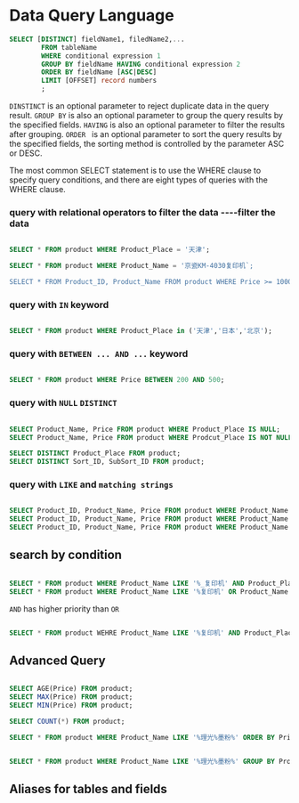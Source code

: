 # Data Query Language

```sql
SELECT [DISTINCT] fieldName1, filedName2,...
		FROM tableName
		WHERE conditional expression 1
		GROUP BY fieldName HAVING conditional expression 2
		ORDER BY fieldName [ASC|DESC]
		LIMIT [OFFSET] record numbers
		;
```

`DINSTINCT` is an optional parameter to reject duplicate data in the query result.
`GROUP BY` is also an optional parameter  to group the query results by the specified fields. `HAVING` is also an optional parameter to filter the results after grouping.
`ORDER ` is an optional parameter to sort the query results by the specified fields, the sorting method is controlled by the parameter ASC or DESC.

The most common SELECT statement is to use the WHERE clause to specify query conditions, and there are eight types of queries with the WHERE clause.

### query with relational operators to filter the data ----filter the data

```sql

SELECT * FROM product WHERE Product_Place = '天津';

SELECT * FROM product WHERE Product_Name = '京瓷KM-4030复印机`;

SELECT * FROM Product_ID, Product_Name FROM product WHERE Price >= 1000;

```

### query with `IN` keyword

```sql

SELECT * FROM product WHERE Product_Place in ('天津','日本','北京');

```

### query with  `BETWEEN ... AND ...` keyword

```sql

SELECT * FROM product WHERE Price BETWEEN 200 AND 500;

```

### query with `NULL` `DISTINCT`

```sql

SELECT Product_Name, Price FROM product WHERE Product_Place IS NULL;
SELECT Product_Name, Price FROM product WHERE Prodcut_Place IS NOT NULL;

SELECT DISTINCT Product_Place FROM product;
SELECT DISTINCT Sort_ID, SubSort_ID FROM product;

```


### query with `LIKE` and `matching strings`

```sql

SELECT Product_ID, Product_Name, Price FROM product WHERE Product_Name LIKE '%复印机%';
SELECT Product_ID, Product_Name, Price FROM product WHERE Product_Name LIKE '______复印机';
SELECT Product_ID, Product_Name, Price FROM product WHERE Product_Name LIKE '%\_%'；

```

## search by condition


```sql

SELECT * FROM product WHERE Product_Name LIKE '%_复印机' AND Product_Place='天津';
SELECT * FROM product WHERE Product_Name LIKE '%复印机' OR Product_Name LIKE '%过胶机';

```

`AND` has higher priority than `OR`

```sql

SELECT * FROM product WEHRE Product_Name LIKE '%复印机' AND Product_Place = '北京' OR Prodcut_Place LIKE '%过胶机' AND Product_Place = '北京';

```

## Advanced Query

```sql

SELECT AGE(Price) FROM product;
SELECT MAX(Price) FROM product;
SELECT MIN(Price) FROM product;

SELECT COUNT(*) FROM product;

SELECT * FROM product WHERE Product_Name LIKE '%理光%墨粉%' ORDER BY Price DESC;

```

```sql

SELECT * FROM product WHERE Product_Name LIKE '%理光%墨粉%' GROUP BY Product_Place;

```

## Aliases for tables and fields

